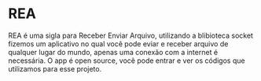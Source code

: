 # REA
 REA é uma sigla para Receber Enviar Arquivo, utilizando a blibioteca socket fizemos um aplicativo no qual você pode eviar e receber arquivo de qualquer lugar do mundo, apenas uma conexão com a internet é necessária. O app é open source, você pode entrar e ver os códigos que utilizamos para esse projeto.
